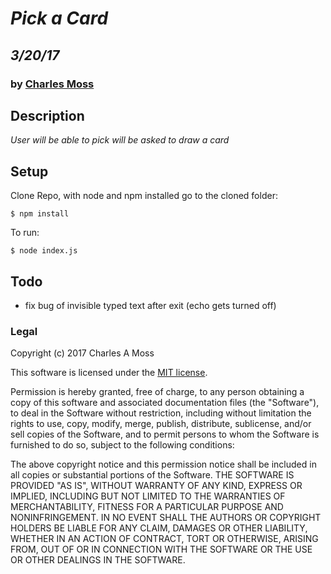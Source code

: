 # _Pick a Card_
## _3/20/17_
### by [Charles Moss](https://twitter.com/CharlesMoss)

## Description
_User will be able to pick will be asked to draw a card_

## Setup
Clone Repo, with node and npm installed go to the cloned folder:

```
$ npm install
```

To run:

```
$ node index.js
```

## Todo

- fix bug of invisible typed text after exit (echo gets turned off)


### Legal
Copyright (c) 2017 Charles A Moss

This software is licensed under the [MIT license](https://en.wikipedia.org/wiki/MIT_License).

Permission is hereby granted, free of charge, to any person obtaining a copy of this software and associated documentation files (the "Software"), to deal in the Software without restriction, including without limitation the rights to use, copy, modify, merge, publish, distribute, sublicense, and/or sell copies of the Software, and to permit persons to whom the Software is furnished to do so, subject to the following conditions:

The above copyright notice and this permission notice shall be included in all copies or substantial portions of the Software.
THE SOFTWARE IS PROVIDED "AS IS", WITHOUT WARRANTY OF ANY KIND, EXPRESS OR IMPLIED, INCLUDING BUT NOT LIMITED TO THE WARRANTIES OF MERCHANTABILITY, FITNESS FOR A PARTICULAR PURPOSE AND NONINFRINGEMENT. IN NO EVENT SHALL THE AUTHORS OR COPYRIGHT HOLDERS BE LIABLE FOR ANY CLAIM, DAMAGES OR OTHER LIABILITY, WHETHER IN AN ACTION OF CONTRACT, TORT OR OTHERWISE, ARISING FROM, OUT OF OR IN CONNECTION WITH THE SOFTWARE OR THE USE OR OTHER DEALINGS IN THE SOFTWARE.
